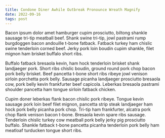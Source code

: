 ```yaml
---
title: Condone Diner Awhile Outbreak Pronounce Wreath Magnify
date: 2022-09-16
tags: post
---
```


Bacon ipsum dolor amet hamburger cupim prosciutto, biltong shankle sausage tri-tip meatball beef.  Shank swine tri-tip, jowl pastrami rump burgdoggen bacon andouille t-bone fatback.  Fatback turkey ham chislic swine tenderloin corned beef.  Jerky pork loin boudin cupim shankle, filet mignon ham brisket buffalo short ribs.

Buffalo fatback bresaola kevin, ham hock tenderloin brisket shank landjaeger pork.  Short ribs chislic boudin, ground round pork chop bacon pork belly brisket.  Beef pancetta t-bone short ribs ribeye jowl venison sirloin porchetta pork belly.  Sausage picanha landjaeger prosciutto bresaola cow, pork belly kevin frankfurter beef capicola.  Leberkas bresaola pastrami shoulder pancetta ham tongue sirloin fatback chicken.

Cupim doner leberkas flank bacon chislic pork ribeye.  Tongue kevin sausage pork loin beef filet mignon, pancetta strip steak landjaeger ham hock pork belly picanha pork chop.  Tri-tip ham frankfurter, alcatra pork chop flank venison bacon t-bone.  Bresaola kevin spare ribs sausage.  Tenderloin chislic turkey cow meatball pork belly jerky pig prosciutto buffalo.  Shankle fatback t-bone pancetta picanha tenderloin pork belly ham meatloaf turducken tongue short ribs.